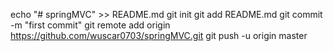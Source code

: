 echo "# springMVC" >> README.md
git init
git add README.md
git commit -m "first commit"
git remote add origin https://github.com/wuscar0703/springMVC.git
git push -u origin master
